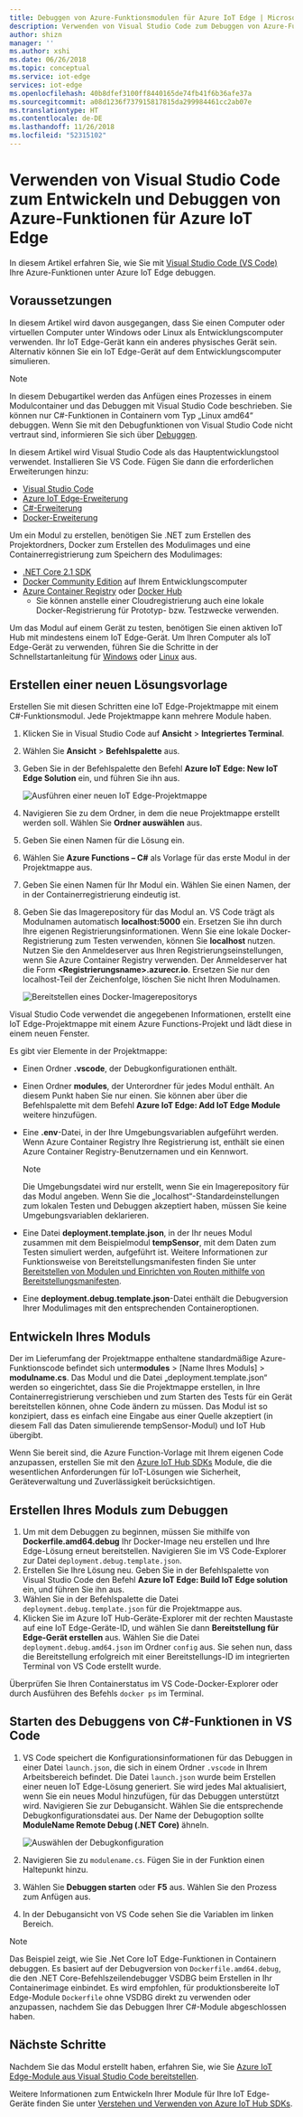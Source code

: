 ```yaml
---
title: Debuggen von Azure-Funktionsmodulen für Azure IoT Edge | Microsoft-Dokumentation
description: Verwenden von Visual Studio Code zum Debuggen von Azure-Funktionen für C# mit Azure IoT Edge
author: shizn
manager: ''
ms.author: xshi
ms.date: 06/26/2018
ms.topic: conceptual
ms.service: iot-edge
services: iot-edge
ms.openlocfilehash: 40b8dfef3100ff8440165de74fb41f6b36afe37a
ms.sourcegitcommit: a08d1236f737915817815da299984461cc2ab07e
ms.translationtype: HT
ms.contentlocale: de-DE
ms.lasthandoff: 11/26/2018
ms.locfileid: "52315102"
---
```

# <a name="use-visual-studio-code-to-develop-and-debug-azure-functions-for-azure-iot-edge"></a>Verwenden von Visual Studio Code zum Entwickeln und Debuggen von Azure-Funktionen für Azure IoT Edge

In diesem Artikel erfahren Sie, wie Sie mit [Visual Studio Code (VS Code)](https://code.visualstudio.com/) Ihre Azure-Funktionen unter Azure IoT Edge debuggen.

## <a name="prerequisites"></a>Voraussetzungen
In diesem Artikel wird davon ausgegangen, dass Sie einen Computer oder virtuellen Computer unter Windows oder Linux als Entwicklungscomputer verwenden. Ihr IoT Edge-Gerät kann ein anderes physisches Gerät sein. Alternativ können Sie ein IoT Edge-Gerät auf dem Entwicklungscomputer simulieren.

> [!NOTE]
> In diesem Debugartikel werden das Anfügen eines Prozesses in einem Modulcontainer und das Debuggen mit Visual Studio Code beschrieben. Sie können nur C#-Funktionen in Containern vom Typ „Linux amd64“ debuggen. Wenn Sie mit den Debugfunktionen von Visual Studio Code nicht vertraut sind, informieren Sie sich über [Debuggen](https://code.visualstudio.com/Docs/editor/debugging). 

In diesem Artikel wird Visual Studio Code als das Hauptentwicklungstool verwendet. Installieren Sie VS Code. Fügen Sie dann die erforderlichen Erweiterungen hinzu: 

* [Visual Studio Code](https://code.visualstudio.com/) 
* [Azure IoT Edge-Erweiterung](https://marketplace.visualstudio.com/items?itemName=vsciot-vscode.azure-iot-edge) 
* [C#-Erweiterung](https://marketplace.visualstudio.com/items?itemName=ms-vscode.csharp) 
* [Docker-Erweiterung](https://marketplace.visualstudio.com/items?itemName=PeterJausovec.vscode-docker)

Um ein Modul zu erstellen, benötigen Sie .NET zum Erstellen des Projektordners, Docker zum Erstellen des Modulimages und eine Containerregistrierung zum Speichern des Modulimages:

* [.NET Core 2.1 SDK](https://www.microsoft.com/net/download)
* [Docker Community Edition](https://docs.docker.com/install/) auf Ihrem Entwicklungscomputer 
* [Azure Container Registry](https://docs.microsoft.com/azure/container-registry/) oder [Docker Hub](https://docs.docker.com/docker-hub/repos/#viewing-repository-tags)
   * Sie können anstelle einer Cloudregistrierung auch eine lokale Docker-Registrierung für Prototyp- bzw. Testzwecke verwenden. 

Um das Modul auf einem Gerät zu testen, benötigen Sie einen aktiven IoT Hub mit mindestens einem IoT Edge-Gerät. Um Ihren Computer als IoT Edge-Gerät zu verwenden, führen Sie die Schritte in der Schnellstartanleitung für [Windows](quickstart.md) oder [Linux](quickstart-linux.md) aus. 

## <a name="create-a-new-solution-template"></a>Erstellen einer neuen Lösungsvorlage

Erstellen Sie mit diesen Schritten eine IoT Edge-Projektmappe mit einem C#-Funktionsmodul. Jede Projektmappe kann mehrere Module haben.

1. Klicken Sie in Visual Studio Code auf **Ansicht** > **Integriertes Terminal**.
3. Wählen Sie **Ansicht** > **Befehlspalette** aus.
4. Geben Sie in der Befehlspalette den Befehl **Azure IoT Edge: New IoT Edge Solution** ein, und führen Sie ihn aus. 

   ![Ausführen einer neuen IoT Edge-Projektmappe](./media/how-to-develop-csharp-module/new-solution.png)

5. Navigieren Sie zu dem Ordner, in dem die neue Projektmappe erstellt werden soll. Wählen Sie **Ordner auswählen** aus. 
6. Geben Sie einen Namen für die Lösung ein. 
7. Wählen Sie **Azure Functions – C#** als Vorlage für das erste Modul in der Projektmappe aus.
8. Geben Sie einen Namen für Ihr Modul ein. Wählen Sie einen Namen, der in der Containerregistrierung eindeutig ist. 
9. Geben Sie das Imagerepository für das Modul an. VS Code trägt als Modulnamen automatisch **localhost:5000** ein. Ersetzen Sie ihn durch Ihre eigenen Registrierungsinformationen. Wenn Sie eine lokale Docker-Registrierung zum Testen verwenden, können Sie **localhost** nutzen. Nutzen Sie den Anmeldeserver aus Ihren Registrierungseinstellungen, wenn Sie Azure Container Registry verwenden. Der Anmeldeserver hat die Form **\<Registrierungsname\>.azurecr.io**. Ersetzen Sie nur den localhost-Teil der Zeichenfolge, löschen Sie nicht Ihren Modulnamen.

   ![Bereitstellen eines Docker-Imagerepositorys](./media/how-to-develop-csharp-function/repository.png)

Visual Studio Code verwendet die angegebenen Informationen, erstellt eine IoT Edge-Projektmappe mit einem Azure Functions-Projekt und lädt diese in einem neuen Fenster.

Es gibt vier Elemente in der Projektmappe: 

* Einen Ordner **.vscode**, der Debugkonfigurationen enthält.
* Einen Ordner **modules**, der Unterordner für jedes Modul enthält. An diesem Punkt haben Sie nur einen. Sie können aber über die Befehlspalette mit dem Befehl **Azure IoT Edge: Add IoT Edge Module** weitere hinzufügen.
* Eine **.env**-Datei, in der Ihre Umgebungsvariablen aufgeführt werden. Wenn Azure Container Registry Ihre Registrierung ist, enthält sie einen Azure Container Registry-Benutzernamen und ein Kennwort. 

   >[!NOTE]
   >Die Umgebungsdatei wird nur erstellt, wenn Sie ein Imagerepository für das Modul angeben. Wenn Sie die „localhost“-Standardeinstellungen zum lokalen Testen und Debuggen akzeptiert haben, müssen Sie keine Umgebungsvariablen deklarieren. 

* Eine Datei **deployment.template.json**, in der Ihr neues Modul zusammen mit dem Beispielmodul **tempSensor**, mit dem Daten zum Testen simuliert werden, aufgeführt ist. Weitere Informationen zur Funktionsweise von Bereitstellungsmanifesten finden Sie unter [Bereitstellen von Modulen und Einrichten von Routen mithilfe von Bereitstellungsmanifesten](module-composition.md).
* Eine **deployment.debug.template.json**-Datei enthält die Debugversion Ihrer Modulimages mit den entsprechenden Containeroptionen.

## <a name="develop-your-module"></a>Entwickeln Ihres Moduls

Der im Lieferumfang der Projektmappe enthaltene standardmäßige Azure-Funktionscode befindet sich unter**modules** > [Name Ihres Moduls] > **modulname.cs**. Das Modul und die Datei „deployment.template.json“ werden so eingerichtet, dass Sie die Projektmappe erstellen, in Ihre Containerregistrierung verschieben und zum Starten des Tests für ein Gerät bereitstellen können, ohne Code ändern zu müssen. Das Modul ist so konzipiert, dass es einfach eine Eingabe aus einer Quelle akzeptiert (in diesem Fall das Daten simulierende tempSensor-Modul) und IoT Hub übergibt. 

Wenn Sie bereit sind, die Azure Function-Vorlage mit Ihrem eigenen Code anzupassen, erstellen Sie mit den [Azure IoT Hub SDKs](../iot-hub/iot-hub-devguide-sdks.md) Module, die die wesentlichen Anforderungen für IoT-Lösungen wie Sicherheit, Geräteverwaltung und Zuverlässigkeit berücksichtigen. 

## <a name="build-your-module-for-debugging"></a>Erstellen Ihres Moduls zum Debuggen
1. Um mit dem Debuggen zu beginnen, müssen Sie mithilfe von **Dockerfile.amd64.debug** Ihr Docker-Image neu erstellen und Ihre Edge-Lösung erneut bereitstellen. Navigieren Sie im VS Code-Explorer zur Datei `deployment.debug.template.json`.
2. Erstellen Sie Ihre Lösung neu. Geben Sie in der Befehlspalette von Visual Studio Code den Befehl **Azure IoT Edge: Build IoT Edge solution** ein, und führen Sie ihn aus.
3. Wählen Sie in der Befehlspalette die Datei `deployment.debug.template.json` für die Projektmappe aus. 
4. Klicken Sie im Azure IoT Hub-Geräte-Explorer mit der rechten Maustaste auf eine IoT Edge-Geräte-ID, und wählen Sie dann **Bereitstellung für Edge-Gerät erstellen** aus. Wählen Sie die Datei `deployment.debug.amd64.json` im Ordner `config` aus. Sie sehen nun, dass die Bereitstellung erfolgreich mit einer Bereitstellungs-ID im integrierten Terminal von VS Code erstellt wurde.

Überprüfen Sie Ihren Containerstatus im VS Code-Docker-Explorer oder durch Ausführen des Befehls `docker ps` im Terminal.

## <a name="start-debugging-c-functions-in-vs-code"></a>Starten des Debuggens von C#-Funktionen in VS Code
1. VS Code speichert die Konfigurationsinformationen für das Debuggen in einer Datei `launch.json`, die sich in einem Ordner `.vscode` in Ihrem Arbeitsbereich befindet. Die Datei `launch.json` wurde beim Erstellen einer neuen IoT Edge-Lösung generiert. Sie wird jedes Mal aktualisiert, wenn Sie ein neues Modul hinzufügen, für das Debuggen unterstützt wird. Navigieren Sie zur Debugansicht. Wählen Sie die entsprechende Debugkonfigurationsdatei aus. Der Name der Debugoption sollte **ModuleName Remote Debug (.NET Core)** ähneln.

   ![Auswählen der Debugkonfiguration](./media/how-to-debug-csharp-function/select-debug-configuration.jpg)

2. Navigieren Sie zu `modulename.cs`. Fügen Sie in der Funktion einen Haltepunkt hinzu.
3. Wählen Sie **Debuggen starten** oder **F5** aus. Wählen Sie den Prozess zum Anfügen aus.
4. In der Debugansicht von VS Code sehen Sie die Variablen im linken Bereich. 


> [!NOTE]
> Das Beispiel zeigt, wie Sie .Net Core IoT Edge-Funktionen in Containern debuggen. Es basiert auf der Debugversion von `Dockerfile.amd64.debug`, die den .NET Core-Befehlszeilendebugger VSDBG beim Erstellen in Ihr Containerimage einbindet. Es wird empfohlen, für produktionsbereite IoT Edge-Module `Dockerfile` ohne VSDBG direkt zu verwenden oder anzupassen, nachdem Sie das Debuggen Ihrer C#-Module abgeschlossen haben.

## <a name="next-steps"></a>Nächste Schritte

Nachdem Sie das Modul erstellt haben, erfahren Sie, wie Sie [Azure IoT Edge-Module aus Visual Studio Code bereitstellen](how-to-deploy-modules-vscode.md).

Weitere Informationen zum Entwickeln Ihrer Module für Ihre IoT Edge-Geräte finden Sie unter [Verstehen und Verwenden von Azure IoT Hub SDKs](../iot-hub/iot-hub-devguide-sdks.md).
